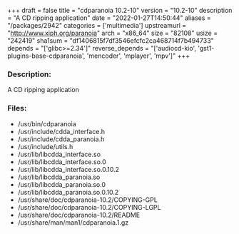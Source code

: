 +++
draft = false
title = "cdparanoia 10.2-10"
version = "10.2-10"
description = "A CD ripping application"
date = "2022-01-27T14:50:44"
aliases = "/packages/2942"
categories = ['multimedia']
upstreamurl = "http://www.xiph.org/paranoia"
arch = "x86_64"
size = "82108"
usize = "242419"
sha1sum = "df1406815f7df3546efcfc2ca468714f7b494733"
depends = "['glibc>=2.34']"
reverse_depends = "['audiocd-kio', 'gst1-plugins-base-cdparanoia', 'mencoder', 'mplayer', 'mpv']"
+++
### Description: 
A CD ripping application

### Files: 
* /usr/bin/cdparanoia
* /usr/include/cdda_interface.h
* /usr/include/cdda_paranoia.h
* /usr/include/utils.h
* /usr/lib/libcdda_interface.so
* /usr/lib/libcdda_interface.so.0
* /usr/lib/libcdda_interface.so.0.10.2
* /usr/lib/libcdda_paranoia.so
* /usr/lib/libcdda_paranoia.so.0
* /usr/lib/libcdda_paranoia.so.0.10.2
* /usr/share/doc/cdparanoia-10.2/COPYING-GPL
* /usr/share/doc/cdparanoia-10.2/COPYING-LGPL
* /usr/share/doc/cdparanoia-10.2/README
* /usr/share/man/man1/cdparanoia.1.gz
